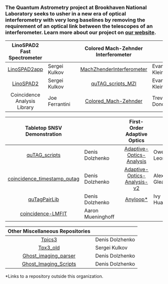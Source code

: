 ### The Quantum Astrometry project at Brookhaven National Laboratory seeks to usher in a new era of optical interferometry with very long baselines by removing the requirement of an optical link between the telescopes of an interferometer. Learn more about our project on [our website](https://www.quantastro.bnl.gov).

| LinoSPAD2 Fast Spectrometer |    |   | Colored Mach-Zehnder Interferometer |    |
|:---------------------------:|:---|---|:-----------------------------------:|:---|
| [LinoSPAD2app](https://github.com/BNL-Quantum-Astrometry/LinoSPAD2app) | Sergei Kulkov | | [MachZhenderInterferometer](https://github.com/BNL-Quantum-Astrometry/MachZhenderInterferometer) | Evan Klein |
| [LinoSPAD2](https://github.com/BNL-Quantum-Astrometry/LinoSPAD2) | Sergei Kulkov | | [quTAG_scripts_MZI](https://github.com/BNL-Quantum-Astrometry/quTAG_scripts_MZI) | Evan Klein |
| Coincidence Analysis Library | Joe Ferrantini | | [Colored_Mach-Zehnder](https://github.com/BNL-Quantum-Astrometry/Colored_Mach-Zehnder) | Trevor Donovan |


| Tabletop SNSV Demonstration |    |   | First-Order Adaptive Optics |    |
|:---------------------------:|:---|---|:---------------------------:|:---|
| [quTAG_scripts](https://github.com/BNL-Quantum-Astrometry/quTAG_scripts) | Denis Dolzhenko | | [Adaptive-Optics-Analysis](https://github.com/BNL-Quantum-Astrometry/Adaptive-Optics-Analysis) | Owen Leonard |
| [coincidence_timestamp_qutag](https://github.com/BNL-Quantum-Astrometry/coincidence_timestamp_qutag) | Denis Dolzhenko | | [Adaptive-Optics-Analysis-v2](https://github.com/BNL-Quantum-Astrometry/Adaptive-Optics-Analysis-v2) | Alex Gleason |
| [quTagPairLib](https://github.com/BNL-Quantum-Astrometry/quTagPairLib) | Denis Dolzhenko | | [Anyloop*](https://github.com/cdqp/anyloop) | Ivy Huang |
| [coincidence-LMFIT](https://github.com/BNL-Quantum-Astrometry/coincidence-LMFIT) | Aaron Mueninghoff | | | |


| Other Miscellaneous Repositories |    |
|:--------------------------------:|:---|
| [Tpics3](https://github.com/BNL-Quantum-Astrometry/TPics3) | Denis Dolzhenko |
| [Tpx3_old](https://github.com/BNL-Quantum-Astrometry/Tpx3_old) | Sergei Kulkov |
| [Ghost_imaging_parser](https://github.com/BNL-Quantum-Astrometry/Ghost_imaging_parser) | Denis Dolzhenko |
| [Ghost_Imaging_Scripts](https://github.com/BNL-Quantum-Astrometry/Ghost_Imaging_Scripts) | Denis Dolzhenko |

*Links to a repository outside this organization.
